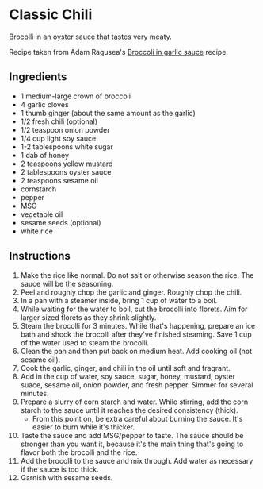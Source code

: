 # Classic Chili

Brocolli in an oyster sauce that tastes very meaty. 

Recipe taken from Adam Ragusea's [Broccoli in garlic sauce](https://www.youtube.com/watch?v=Xt5zzI_3-VA&t=321s) recipe.

## Ingredients

- 1 medium-large crown of broccoli
- 4 garlic cloves
- 1 thumb ginger (about the same amount as the garlic)
- 1/2 fresh chili (optional)
- 1/2 teaspoon onion powder
- 1/4 cup light soy sauce
- 1-2 tablespoons white sugar
- 1 dab of honey
- 2 teaspoons yellow mustard
- 2 tablespoons oyster sauce
- 2 teaspoons sesame oil
- cornstarch 
- pepper
- MSG
- vegetable oil
- sesame seeds (optional)
- white rice

## Instructions

1. Make the rice like normal. Do not salt or otherwise season the rice. The sauce will be the seasoning.
2. Peel and roughly chop the garlic and ginger. Roughly chop the chili. 
3. In a pan with a steamer inside, bring 1 cup of water to a boil. 
4. While waiting for the water to boil, cut the brocolli into florets. Aim for larger sized florets as they shrink slightly. 
5. Steam the brocolli for 3 minutes. While that's happening, prepare an ice bath and shock the brocolli after they've finished steaming. Save 1 cup of the water used to steam the brocolli. 
6. Clean the pan and then put back on medium heat. Add cooking oil (not sesame oil). 
7. Cook the garlic, ginger, and chili in the oil until soft and fragrant. 
8. Add in the cup of water, soy sauce, sugar, honey, mustard, oyster suace, sesame oil, onion powder, and fresh pepper. Simmer for several minutes.
9. Prepare a slurry of corn starch and water. While stirring, add the corn starch to the sauce until it reaches the desired consistency (thick). 
    - From this point on, be extra careful about burning the sauce. It's easier to burn while it's thicker. 
10. Taste the sauce and add MSG/pepper to taste. The sauce should be stronger than you want it, because it's the main thing that's going to flavor both the brocolli and the rice. 
11. Add the brocolli to the sauce and mix through. Add water as necessary if the sauce is too thick. 
12. Garnish with sesame seeds. 